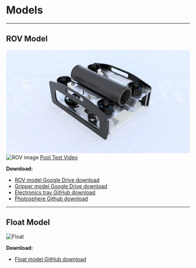 ﻿# Models

---

## **ROV Model**

![ROV CAD render](images/rov_render.png)
![ROV image](images/rov_pool.png)
[Pool Test Video](https://youtu.be/HalhtXvYYro)

**Download:**  
- [ROV model Google Drive download](https://drive.google.com/file/d/1CSuDAXggwamgUQ0F3YDBGZ4MGBTvEjoI/view?usp=sharing)  
- [Gripper model Google Drive download](https://drive.google.com/file/d/1I8YvQWp7bbg3L94b0wb-usT_5LE429A_/view?usp=sharing)
- [Electronics tray GitHub download](files/Electronics%20Tray.f3z)
- [Photosphere Github download](files/Photosphere.f3z)

---

## **Float Model**

![Float](images/float.png)

**Download:**  
- [Float model GitHub download](files/Float.f3z)